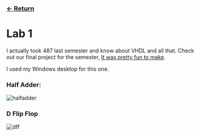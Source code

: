 ### [<- Return](../../)

# Lab 1

I actually took 487 last semester and know about VHDL and all that. Check out our final project for the semester, [It was pretty fun to make](https://github.com/redassser/487Final).

I used my Windows desktop for this one.

### Half Adder:

![halfadder](https://github.com/redassser/Design-6/assets/40395425/229382cc-2268-4ede-be3f-60a582bfa11c)

### D Flip Flop

![dff](https://github.com/redassser/Design-6/assets/40395425/c06688e5-d933-4afe-8a22-ef5e0b1759b9)
